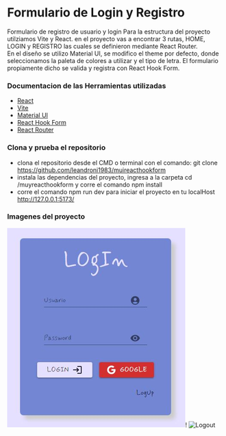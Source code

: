# Formulario de Login y Registro

Formulario de registro de usuario y login
Para la estructura del proyecto utilziamos Vite y React. 
en el proyecto vas a encontrar 3 rutas, HOME, LOGIN y REGISTRO las cuales se
definieron mediante React Router.  
En el diseño se utilizo Material UI, se modifico el theme por defecto,
donde seleccionamos la paleta de colores a utilizar y el tipo de letra.
El formulario propiamente dicho se valida y registra con React Hook Form.



### Documentacion de las Herramientas utilizadas 

* [React](https://es.reactjs.org/)
* [Vite](https://vitejs.dev/)
* [Material UI](https://mui.com/material-ui/)
* [React Hook Form](https://react-hook-form.com/)
* [React Router](https://reactrouter.com/)


### Clona y prueba el repositorio

* clona el repositorio desde el CMD o terminal con el comando: git clone https://github.com/leandroni1983/muireacthookform
* instala las dependencias del proyecto, ingresa a la carpeta cd /muyreacthookform y corre el comando npm install 
* corre el comando npm run dev para iniciar el proyecto en tu localHost http://127.0.0.1:5173/



### Imagenes del proyecto
![Login](/src//assets/Login.JPG "Login")!
![Logout](/src//assets/Logout.JPG "Logout")